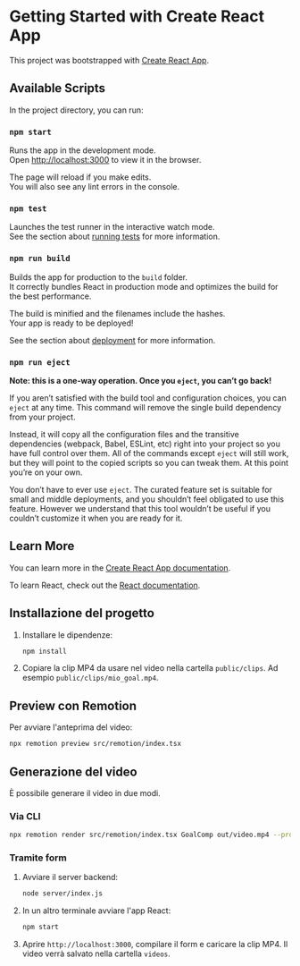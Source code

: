 # Getting Started with Create React App

This project was bootstrapped with [Create React App](https://github.com/facebook/create-react-app).

## Available Scripts

In the project directory, you can run:

### `npm start`

Runs the app in the development mode.\
Open [http://localhost:3000](http://localhost:3000) to view it in the browser.

The page will reload if you make edits.\
You will also see any lint errors in the console.

### `npm test`

Launches the test runner in the interactive watch mode.\
See the section about [running tests](https://facebook.github.io/create-react-app/docs/running-tests) for more information.

### `npm run build`

Builds the app for production to the `build` folder.\
It correctly bundles React in production mode and optimizes the build for the best performance.

The build is minified and the filenames include the hashes.\
Your app is ready to be deployed!

See the section about [deployment](https://facebook.github.io/create-react-app/docs/deployment) for more information.

### `npm run eject`

**Note: this is a one-way operation. Once you `eject`, you can’t go back!**

If you aren’t satisfied with the build tool and configuration choices, you can `eject` at any time. This command will remove the single build dependency from your project.

Instead, it will copy all the configuration files and the transitive dependencies (webpack, Babel, ESLint, etc) right into your project so you have full control over them. All of the commands except `eject` will still work, but they will point to the copied scripts so you can tweak them. At this point you’re on your own.

You don’t have to ever use `eject`. The curated feature set is suitable for small and middle deployments, and you shouldn’t feel obligated to use this feature. However we understand that this tool wouldn’t be useful if you couldn’t customize it when you are ready for it.

## Learn More

You can learn more in the [Create React App documentation](https://facebook.github.io/create-react-app/docs/getting-started).

To learn React, check out the [React documentation](https://reactjs.org/).

## Installazione del progetto

1. Installare le dipendenze:
   ```bash
   npm install
   ```
2. Copiare la clip MP4 da usare nel video nella cartella `public/clips`.
   Ad esempio `public/clips/mio_goal.mp4`.

## Preview con Remotion

Per avviare l'anteprima del video:

```bash
npx remotion preview src/remotion/index.tsx
```

## Generazione del video

È possibile generare il video in due modi.

### Via CLI

```bash
npx remotion render src/remotion/index.tsx GoalComp out/video.mp4 --props='{"playerName":"Mario Rossi","goalClip":"public/clips/mio_goal.mp4"}'
```

### Tramite form

1. Avviare il server backend:
   ```bash
   node server/index.js
   ```
2. In un altro terminale avviare l'app React:
   ```bash
   npm start
   ```
3. Aprire `http://localhost:3000`, compilare il form e caricare la clip MP4.
   Il video verrà salvato nella cartella `videos`.
